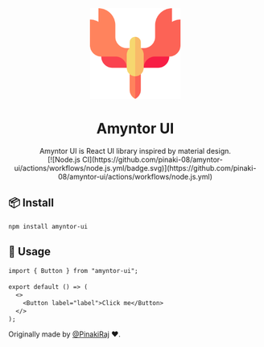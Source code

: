 <div align="center">
  <img height="180" src="./assets/icon.png">
  <h1>Amyntor UI</h1>
  Amyntor UI is React UI library inspired by material design.
  <div>
    [![Node.js CI](https://github.com/pinaki-08/amyntor-ui/actions/workflows/node.js.yml/badge.svg)](https://github.com/pinaki-08/amyntor-ui/actions/workflows/node.js.yml)
  </div>
</div>

## 📦 Install

```bash
npm install amyntor-ui
```

## 🔨 Usage

```tsx
import { Button } from "amyntor-ui";

export default () => (
  <>
    <Button label="label">Click me</Button>
  </>
);
```

Originally made by [@PinakiRaj][1] ❤️.

[1]: https://github.com/pinaki-08
